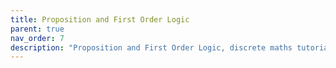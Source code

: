 ```yaml
---
title: Proposition and First Order Logic
parent: true
nav_order: 7
description: "Proposition and First Order Logic, discrete maths tutorial"
---
```

